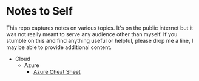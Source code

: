 # Notes to Self
This repo captures notes on various topics. It's on the public internet but it was not really meant to serve any audience other than myself. If you stumble on this and find anything useful or helpful, please drop me a line, I may be able to provide additional content.

* Cloud
  * Azure
    * [Azure Cheat Sheet](azure-cheat-sheet.md)


